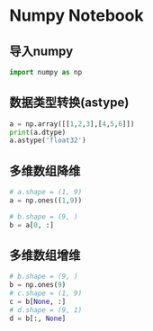 # Numpy Notebook

## 导入numpy

```py
import numpy as np
```

## 数据类型转换(astype)

```py
a = np.array([[1,2,3],[4,5,6]])
print(a.dtype)
a.astype('float32')
```

## 多维数组降维

```py
# a.shape = (1, 9)
a = np.ones((1,9))

# b.shape = (9, )
b = a[0, :]
```

## 多维数组增维

```py
# b.shape = (9, )
b = np.ones(9)
# c.shape = (1, 9)
c = b[None, :]
# d.shape = (9, 1)
d = b[:, None]
```